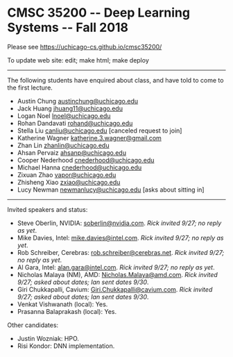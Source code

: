# CMSC 35200 -- Deep Learning Systems -- Fall 2018

Please see https://uchicago-cs.github.io/cmsc35200/

To update web site: edit; make html; make deploy

-----

The following students have enquired about class, and have told to come to the first lecture.

* Austin Chung <austinchung@uchicago.edu>
* Jack Huang <jhuang11@uchicago.edu>
* Logan Noel <lnoel@uchicago.edu>
* Rohan Dandavati <rohand@uchicago.edu>
* Stella Liu <canliu@uchicago.edu> [canceled request to join]
* Katherine Wagner <katherine.3.wagner@gmail.com>
* Zhan Lin <zhanlin@uchicago.edu>
* Ahsan Pervaiz <ahsanp@uchicago.edu>
* Cooper Nederhood <cnederhood@uchicago.edu>
* Michael Hanna <cnederhood@uchicago.edu>
* Zixuan Zhao <vapor@uchicago.edu>
* Zhisheng Xiao <zxiao@uchicago.edu>
* Lucy Newman <newmanlucy@uchicago.edu> [asks about sitting in]

----

Invited speakers and status:

* Steve Oberlin, NVIDIA: <soberlin@nvidia.com>. *Rick invited 9/27; no reply as yet*.
* Mike Davies, Intel: <mike.davies@intel.com>. *Rick invited 9/27; no reply as yet*.
* Rob Schreiber, Cerebras: <rob.schreiber@cerebras.net>. *Rick invited 9/27; no reply as yet*.
* Al Gara, Intel: <alan.gara@intel.com>. *Rick invited 9/27; no reply as yet*.
* Nicholas Malaya (NM), AMD: <Nicholas.Malaya@amd.com>. *Rick invited 9/27; asked about dates; Ian sent dates 9/30*. 
* Giri Chukkapalli, Cavium: <Giri.Chukkapalli@cavium.com>. *Rick invited 9/27; asked about dates; Ian sent dates 9/30*.
* Venkat Vishwanath (local): Yes.
* Prasanna Balaprakash (local): Yes. 

Other candidates:

* Justin Wozniak: HPO.
* Risi Kondor: DNN implementation.


